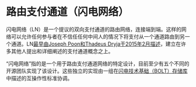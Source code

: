 # 路由支付通道（闪电网络）

 闪电网络（LN）是一个提议的双向支付通道的路由网络，连接端到端。这样的网络可以允许任何参与者在不信任任何中间人的情况下将支付从一个通道路由到另一个通道。LN[最早由Joseph Poon和Thadeus Dryja于2015年2月描述](https://lightning.network/lightning-network-paper.pdf)，建立在许多其他人提出和详细阐述的支付通道概念之上。

“闪电网络”指的是一个用于路由支付通道网络的特定设计，目前至少有五个不同的开源团队实现了该设计。这些独立的实现由一组在[闪电技术基础（BOLT）存储库](https://github.com/lightning/bolts/blob/master/00-introduction.md)中描述的互操作性标准协调。
